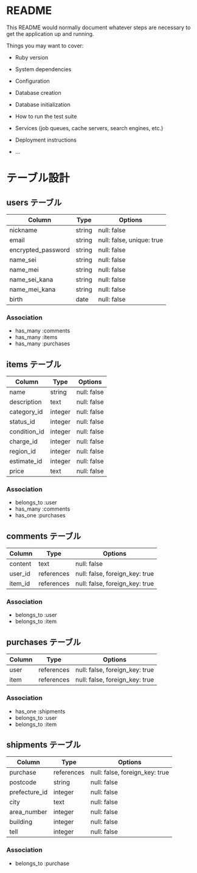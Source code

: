# README

This README would normally document whatever steps are necessary to get the
application up and running.

Things you may want to cover:

* Ruby version

* System dependencies

* Configuration

* Database creation

* Database initialization

* How to run the test suite

* Services (job queues, cache servers, search engines, etc.)

* Deployment instructions

* ...



# テーブル設計

## users テーブル

| Column             | Type   | Options                   |
| ------------------ | ------ | ------------------------- |
| nickname           | string | null: false               |
| email              | string | null: false, unique: true |
| encrypted_password | string | null: false               |
| name_sei           | string | null: false               |
| name_mei           | string | null: false               |
| name_sei_kana      | string | null: false               |
| name_mei_kana      | string | null: false               |
| birth              | date   | null: false               |

### Association

- has_many :comments
- has_many :items
- has_many :purchases



## items テーブル

| Column       | Type    | Options                   |
| ------------ | ------- | ------------------------- |
| name         | string  | null: false               |
| description  | text    | null: false               |
| category_id  | integer | null: false               |
| status_id    | integer | null: false               |
| condition_id | integer | null: false               |
| charge_id    | integer | null: false               |
| region_id    | integer | null: false               |
| estimate_id  | integer | null: false               |
| price        | text    | null: false               |

### Association

- belongs_to :user
- has_many :comments
- has_one :purchases



## comments テーブル

| Column    | Type       | Options                        |
| --------- | ---------- | ------------------------------ |
| content   | text       | null: false                    |
| user_id   | references | null: false, foreign_key: true |
| item_id   | references | null: false, foreign_key: true |

### Association

- belongs_to :user
- belongs_to :item



## purchases テーブル

| Column        | Type       | Options                        |
| ------------- | ---------- | ------------------------------ |
| user          | references | null: false, foreign_key: true |
| item          | references | null: false, foreign_key: true |

### Association

- has_one :shipments
- belongs_to :user
- belongs_to :item



## shipments テーブル

| Column        | Type       | Options                        |
| ------------- | ---------- | ------------------------------ |
| purchase      | references | null: false, foreign_key: true |
| postcode      | string     | null: false                    |
| prefecture_id | integer    | null: false                    |
| city          | text       | null: false                    |
| area_number   | integer    | null: false                    |
| building      | integer    | null: false                    |
| tell          | integer    | null: false                    |

### Association

- belongs_to :purchase
